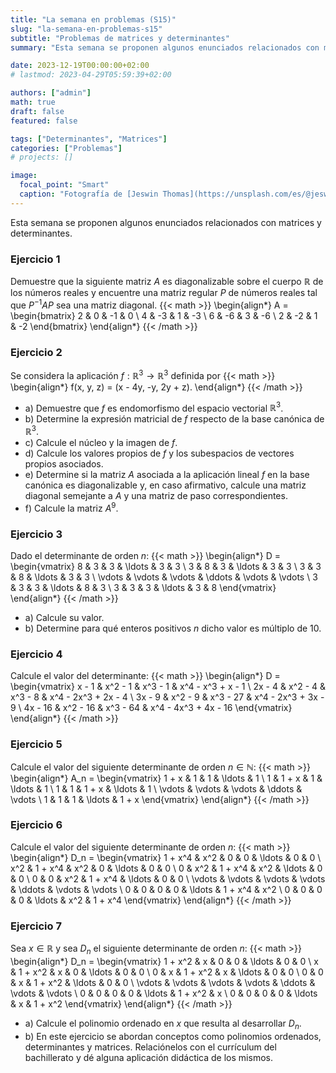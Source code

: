 ```yaml
---
title: "La semana en problemas (S15)"
slug: "la-semana-en-problemas-s15"
subtitle: "Problemas de matrices y determinantes"
summary: "Esta semana se proponen algunos enunciados relacionados con matrices y determinantes."

date: 2023-12-19T00:00:00+02:00
# lastmod: 2023-04-29T05:59:39+02:00

authors: ["admin"]
math: true
draft: false
featured: false

tags: ["Determinantes", "Matrices"]
categories: ["Problemas"]
# projects: []

image:
  focal_point: "Smart"
  caption: "Fotografía de [Jeswin Thomas](https://unsplash.com/es/@jeswinthomas), disponible en [Unsplash](https://unsplash.com/es/fotos/hecib2an4T4)."
---
```


Esta semana se proponen algunos enunciados relacionados con matrices y determinantes.

### Ejercicio 1

Demuestre que la siguiente matriz $A$ es diagonalizable sobre el cuerpo $\mathbb{R}$ de los números reales y encuentre una matriz regular $P$ de números reales tal que $P^{-1}AP$ sea una matriz diagonal.
{{< math >}}
\begin{align*}
    A =
    \begin{bmatrix}
        2 & 0  & -1 & 0  \\
        4 & -3 & 1  & -3 \\
        6 & -6 & 3  & -6 \\
        2 & -2 & 1  & -2
    \end{bmatrix}
\end{align*}
{{< /math >}}

### Ejercicio 2

Se considera la aplicación $f:\mathbb{R}^3\rightarrow\mathbb{R}^3$ definida por
{{< math >}}
\begin{align*}
    f(x, y, z) = (x - 4y, -y, 2y + z).
\end{align*}
{{< /math >}}
    
- a) Demuestre que $f$ es endomorfismo del espacio vectorial $\mathbb{R}^3$.
- b) Determine la expresión matricial de $f$ respecto de la base canónica de $\mathbb{R}^3$.
- c) Calcule el núcleo y la imagen de $f$.
- d) Calcule los valores propios de $f$ y los subespacios de vectores propios asociados.
- e) Determine si la matriz $A$ asociada a la aplicación lineal $f$ en la base canónica es diagonalizable y, en caso afirmativo, calcule una matriz diagonal semejante a $A$ y una matriz de paso correspondientes.
- f) Calcule la matriz $A^9$.

### Ejercicio 3

Dado el determinante de orden $n$:
{{< math >}}
\begin{align*}
    D =
    \begin{vmatrix}
        8      & 3      & 3      & \ldots & 3      & 3      \\
        3      & 8      & 3      & \ldots & 3      & 3      \\
        3      & 3      & 8      & \ldots & 3      & 3      \\
        \vdots & \vdots & \vdots & \ddots & \vdots & \vdots \\
        3      & 3      & 3      & \ldots & 8      & 3      \\
        3      & 3      & 3      & \ldots & 3      & 8
    \end{vmatrix}
\end{align*}
{{< /math >}}
    
- a) Calcule su valor.
- b) Determine para qué enteros positivos $n$ dicho valor es múltiplo de $10$.

### Ejercicio 4

Calcule el valor del determinante:
{{< math >}}
\begin{align*}
    D =
    \begin{vmatrix}
        x - 1   & x^2 - 1  & x^3 - 1  & x^4 - x^3 + x - 1    \\
        2x - 4  & x^2 - 4  & x^3 - 8  & x^4 - 2x^3 + 2x - 4  \\
        3x - 9  & x^2 - 9  & x^3 - 27 & x^4 - 2x^3 + 3x - 9  \\
        4x - 16 & x^2 - 16 & x^3 - 64 & x^4 - 4x^3 + 4x - 16
    \end{vmatrix}
\end{align*}
{{< /math >}}

### Ejercicio 5

Calcule el valor del siguiente determinante de orden $n\in\mathbb{N}$:
{{< math >}}
\begin{align*}
    A_n =
    \begin{vmatrix}
        1 + x  & 1      & 1      & \ldots & 1      \\
        1      & 1 + x  & 1      & \ldots & 1      \\
        1      & 1      & 1 + x  & \ldots & 1      \\
        \vdots & \vdots & \vdots & \ddots & \vdots \\
        1      & 1      & 1      & \ldots & 1 + x
    \end{vmatrix}
\end{align*}
{{< /math >}}

### Ejercicio 6

Calcule el valor del siguiente determinante de orden $n$:
{{< math >}}
\begin{align*}
    D_n =
    \begin{vmatrix}
        1 + x^4 & x^2     & 0       & 0       & \ldots & 0       & 0       \\
        x^2     & 1 + x^4 & x^2     & 0       & \ldots & 0       & 0       \\
        0       & x^2     & 1 + x^4 & x^2     & \ldots & 0       & 0       \\
        0       & 0       & x^2     & 1 + x^4 & \ldots & 0       & 0       \\
        \vdots  & \vdots  & \vdots  & \vdots  & \ddots & \vdots  & \vdots  \\
        0       & 0       & 0       & 0       & \ldots & 1 + x^4 & x^2     \\
        0       & 0       & 0       & 0       & \ldots & x^2     & 1 + x^4
    \end{vmatrix}
\end{align*}
{{< /math >}}

### Ejercicio 7

Sea $x\in\mathbb{R}$ y sea $D_n$ el siguiente determinante de orden $n$:
{{< math >}}
\begin{align*}
    D_n =
    \begin{vmatrix}
        1 + x^2 & x       & 0       & 0       & \ldots & 0       & 0       \\
        x       & 1 + x^2 & x       & 0       & \ldots & 0       & 0       \\
        0       & x       & 1 + x^2 & x       & \ldots & 0       & 0       \\
        0       & 0       & x       & 1 + x^2 & \ldots & 0       & 0       \\
        \vdots  & \vdots  & \vdots  & \vdots  & \ddots & \vdots  & \vdots  \\
        0       & 0       & 0       & 0       & \ldots & 1 + x^2 & x       \\
        0       & 0       & 0       & 0       & \ldots & x       & 1 + x^2
    \end{vmatrix}
\end{align*}
{{< /math >}}
    
- a) Calcule el polinomio ordenado en $x$ que resulta al desarrollar $D_n$.
- b) En este ejercicio se abordan conceptos como polinomios ordenados, determinantes y matrices. Relaciónelos con el currículum del bachillerato y dé alguna aplicación didáctica de los mismos.

